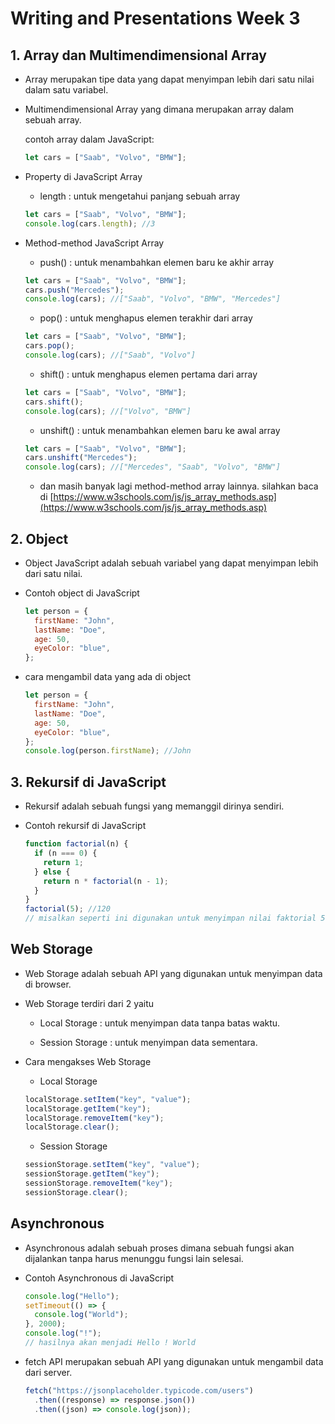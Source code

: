 # Writing and Presentations Week 3

## 1. Array dan Multimendimensional Array

- Array merupakan tipe data yang dapat menyimpan lebih dari satu nilai dalam satu variabel.

- Multimendimensional Array yang dimana merupakan array dalam sebuah array.

  contoh array dalam JavaScript:

  ```javascript
  let cars = ["Saab", "Volvo", "BMW"];
  ```

- Property di JavaScript Array

  - length : untuk mengetahui panjang sebuah array

  ```javascript
  let cars = ["Saab", "Volvo", "BMW"];
  console.log(cars.length); //3
  ```

- Method-method JavaScript Array

  - push() : untuk menambahkan elemen baru ke akhir array

  ```javascript
  let cars = ["Saab", "Volvo", "BMW"];
  cars.push("Mercedes");
  console.log(cars); //["Saab", "Volvo", "BMW", "Mercedes"]
  ```

  - pop() : untuk menghapus elemen terakhir dari array

  ```javascript
  let cars = ["Saab", "Volvo", "BMW"];
  cars.pop();
  console.log(cars); //["Saab", "Volvo"]
  ```

  - shift() : untuk menghapus elemen pertama dari array

  ```javascript
  let cars = ["Saab", "Volvo", "BMW"];
  cars.shift();
  console.log(cars); //["Volvo", "BMW"]
  ```

  - unshift() : untuk menambahkan elemen baru ke awal array

  ```javascript
  let cars = ["Saab", "Volvo", "BMW"];
  cars.unshift("Mercedes");
  console.log(cars); //["Mercedes", "Saab", "Volvo", "BMW"]
  ```

  - dan masih banyak lagi method-method array lainnya. silahkan baca di [https://www.w3schools.com/js/js_array_methods.asp](https://www.w3schools.com/js/js_array_methods.asp)

## 2. Object

<!-- Object JavaScript -->

- Object JavaScript adalah sebuah variabel yang dapat menyimpan lebih dari satu nilai.

- Contoh object di JavaScript

  ```javascript
  let person = {
    firstName: "John",
    lastName: "Doe",
    age: 50,
    eyeColor: "blue",
  };
  ```

- cara mengambil data yang ada di object

  ```javascript
  let person = {
    firstName: "John",
    lastName: "Doe",
    age: 50,
    eyeColor: "blue",
  };
  console.log(person.firstName); //John
  ```

## 3. Rekursif di JavaScript

- Rekursif adalah sebuah fungsi yang memanggil dirinya sendiri.

- Contoh rekursif di JavaScript

  ```javascript
  function factorial(n) {
    if (n === 0) {
      return 1;
    } else {
      return n * factorial(n - 1);
    }
  }
  factorial(5); //120
  // misalkan seperti ini digunakan untuk menyimpan nilai faktorial 5 = 5 * 4 * 3 * 2 * 1 = 120
  ```

## Web Storage

- Web Storage adalah sebuah API yang digunakan untuk menyimpan data di browser.

- Web Storage terdiri dari 2 yaitu

  - Local Storage : untuk menyimpan data tanpa batas waktu.

  - Session Storage : untuk menyimpan data sementara.

- Cara mengakses Web Storage

  - Local Storage

  ```javascript
  localStorage.setItem("key", "value");
  localStorage.getItem("key");
  localStorage.removeItem("key");
  localStorage.clear();
  ```

  - Session Storage

  ```javascript
  sessionStorage.setItem("key", "value");
  sessionStorage.getItem("key");
  sessionStorage.removeItem("key");
  sessionStorage.clear();
  ```

## Asynchronous

- Asynchronous adalah sebuah proses dimana sebuah fungsi akan dijalankan tanpa harus menunggu fungsi lain selesai.

- Contoh Asynchronous di JavaScript

  ```javascript
  console.log("Hello");
  setTimeout(() => {
    console.log("World");
  }, 2000);
  console.log("!");
  // hasilnya akan menjadi Hello ! World
  ```

- fetch API merupakan sebuah API yang digunakan untuk mengambil data dari server.

  ```javascript
  fetch("https://jsonplaceholder.typicode.com/users")
    .then((response) => response.json())
    .then((json) => console.log(json));
  ```
